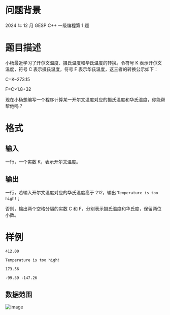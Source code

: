 # 问题背景

2024 年 12 月 GESP C++ 一级编程第 1 题

# 题目描述

小杨最近学习了开尔文温度、摄氏温度和华氏温度的转换。令符号 K 表示开尔文温度，符号 C 表示摄氏温度，符号 F 表示华氏温度，这三者的转换公示如下：

C=K−273.15

F=C×1.8+32

现在小杨想编写一个程序计算某一开尔文温度对应的摄氏温度和华氏温度，你能帮帮他吗？

# 格式

## 输入

一行，一个实数 K，表示开尔文温度。

## 输出

一行，若输入开尔文温度对应的华氏温度高于 212，输出 `Temperature is too high!` ;

否则，输出两个空格分隔的实数 C 和 F，分别表示摄氏温度和华氏度，保留两位小数。

# 样例

```input1
412.00
```

```output1
Temperature is too high!
```

```input2
173.56
```

```output2
-99.59 -147.26
```

## 数据范围

![image](./3264/file/O5rdEJmcoyOe7B5Rb6wqb.png) 

